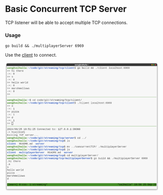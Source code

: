 # Basic Concurrent TCP Server

TCP listener will be able to accept multiple TCP connections.

### Usage

```
go build && ./multiplayerServer 6969
```

Use the [client](../client/) to connect.

![terminal screenshot multiple TCP connections](../../images/multiplayerTCP.png)
